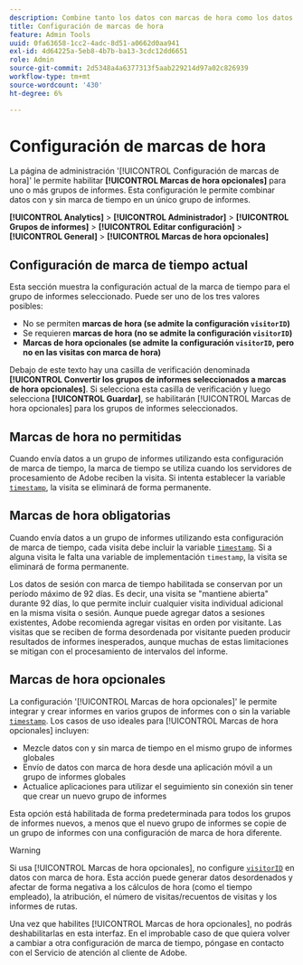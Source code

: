 ```yaml
---
description: Combine tanto los datos con marcas de hora como los datos sin marcas de hora en un grupo de informes único.
title: Configuración de marcas de hora
feature: Admin Tools
uuid: 0fa63658-1cc2-4adc-8d51-a0662d0aa941
exl-id: 4d64225a-5eb8-4b7b-ba13-3cdc12dd6651
role: Admin
source-git-commit: 2d5348a4a6377313f5aab229214d97a02c826939
workflow-type: tm+mt
source-wordcount: '430'
ht-degree: 6%

---
```


# Configuración de marcas de hora

La página de administración &#39;[!UICONTROL Configuración de marcas de hora]&#39; le permite habilitar **[!UICONTROL Marcas de hora opcionales]** para uno o más grupos de informes. Esta configuración le permite combinar datos con y sin marca de tiempo en un único grupo de informes.

**[!UICONTROL Analytics]** > **[!UICONTROL Administrador]** > **[!UICONTROL Grupos de informes]** > **[!UICONTROL Editar configuración]** > **[!UICONTROL General]** > **[!UICONTROL Marcas de hora opcionales]**

## Configuración de marca de tiempo actual

Esta sección muestra la configuración actual de la marca de tiempo para el grupo de informes seleccionado. Puede ser uno de los tres valores posibles:

* No se permiten **marcas de hora (se admite la configuración `visitorID`)**
* Se requieren **marcas de hora (no se admite la configuración `visitorID`)**
* **Marcas de hora opcionales (se admite la configuración `visitorID`, pero no en las visitas con marca de hora)**

Debajo de este texto hay una casilla de verificación denominada **[!UICONTROL Convertir los grupos de informes seleccionados a marcas de hora opcionales]**. Si selecciona esta casilla de verificación y luego selecciona **[!UICONTROL Guardar]**, se habilitarán [!UICONTROL Marcas de hora opcionales] para los grupos de informes seleccionados.

## Marcas de hora no permitidas

Cuando envía datos a un grupo de informes utilizando esta configuración de marca de tiempo, la marca de tiempo se utiliza cuando los servidores de procesamiento de Adobe reciben la visita. Si intenta establecer la variable [`timestamp`](/help/implement/vars/page-vars/timestamp.md), la visita se eliminará de forma permanente.

## Marcas de hora obligatorias

Cuando envía datos a un grupo de informes utilizando esta configuración de marca de tiempo, cada visita debe incluir la variable [`timestamp`](/help/implement/vars/page-vars/timestamp.md). Si a alguna visita le falta una variable de implementación `timestamp`, la visita se eliminará de forma permanente.

Los datos de sesión con marca de tiempo habilitada se conservan por un período máximo de 92 días. Es decir, una visita se &quot;mantiene abierta&quot; durante 92 días, lo que permite incluir cualquier visita individual adicional en la misma visita o sesión. Aunque puede agregar datos a sesiones existentes, Adobe recomienda agregar visitas en orden por visitante. Las visitas que se reciben de forma desordenada por visitante pueden producir resultados de informes inesperados, aunque muchas de estas limitaciones se mitigan con el procesamiento de intervalos del informe.

## Marcas de hora opcionales

La configuración &#39;[!UICONTROL Marcas de hora opcionales]&#39; le permite integrar y crear informes en varios grupos de informes con o sin la variable [`timestamp`](/help/implement/vars/page-vars/timestamp.md). Los casos de uso ideales para [!UICONTROL Marcas de hora opcionales] incluyen:

* Mezcle datos con y sin marca de tiempo en el mismo grupo de informes globales
* Envío de datos con marca de hora desde una aplicación móvil a un grupo de informes globales
* Actualice aplicaciones para utilizar el seguimiento sin conexión sin tener que crear un nuevo grupo de informes

Esta opción está habilitada de forma predeterminada para todos los grupos de informes nuevos, a menos que el nuevo grupo de informes se copie de un grupo de informes con una configuración de marca de hora diferente.

>[!WARNING]
>
>Si usa [!UICONTROL Marcas de hora opcionales], no configure [`visitorID`](/help/implement/vars/config-vars/visitorid.md) en datos con marca de hora. Esta acción puede generar datos desordenados y afectar de forma negativa a los cálculos de hora (como el tiempo empleado), la atribución, el número de visitas/recuentos de visitas y los informes de rutas.

Una vez que habilites [!UICONTROL Marcas de hora opcionales], no podrás deshabilitarlas en esta interfaz. En el improbable caso de que quiera volver a cambiar a otra configuración de marca de tiempo, póngase en contacto con el Servicio de atención al cliente de Adobe.
